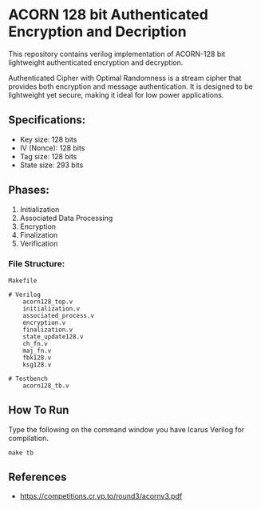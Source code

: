 # ACORN 128 bit Authenticated Encryption and Decription

This repository contains verilog implementation of ACORN-128 bit lightweight authenticated encryption and decryption. 

Authenticated Cipher with Optimal Randomness is a stream cipher that provides both encryption and message authentication. It is designed to be lightweight yet secure, making it ideal for low power applications.

## Specifications:

* Key size: 128 bits
* IV (Nonce): 128 bits
* Tag size: 128 bits
* State size: 293 bits

## Phases:

1. Initialization
2. Associated Data Processing
3. Encryption
4. Finalization
5. Verification


### File Structure:

```
Makefile

# Verilog
	acorn128_top.v
	initialization.v
	associated_process.v
	encryption.v
	finalization.v
	state_update128.v
	ch_fn.v
	maj_fn.v
	fbk128.v
	ksg128.v

# Testbench
	acorn128_tb.v
```

## How To Run

Type the following on the command window you have Icarus Verilog for compilation.

```
make tb
```

## References

* https://competitions.cr.yp.to/round3/acornv3.pdf
